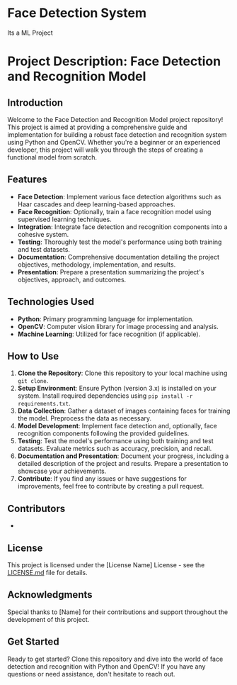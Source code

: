 # Face Detection System
 Its a ML Project
# Project Description: Face Detection and Recognition Model

## Introduction
Welcome to the Face Detection and Recognition Model project repository! This project is aimed at providing a comprehensive guide and implementation for building a robust face detection and recognition system using Python and OpenCV. Whether you're a beginner or an experienced developer, this project will walk you through the steps of creating a functional model from scratch.

## Features
- **Face Detection**: Implement various face detection algorithms such as Haar cascades and deep learning-based approaches.
- **Face Recognition**: Optionally, train a face recognition model using supervised learning techniques.
- **Integration**: Integrate face detection and recognition components into a cohesive system.
- **Testing**: Thoroughly test the model's performance using both training and test datasets.
- **Documentation**: Comprehensive documentation detailing the project objectives, methodology, implementation, and results.
- **Presentation**: Prepare a presentation summarizing the project's objectives, approach, and outcomes.

## Technologies Used
- **Python**: Primary programming language for implementation.
- **OpenCV**: Computer vision library for image processing and analysis.
- **Machine Learning**: Utilized for face recognition (if applicable).

## How to Use
1. **Clone the Repository**: Clone this repository to your local machine using `git clone`.
2. **Setup Environment**: Ensure Python (version 3.x) is installed on your system. Install required dependencies using `pip install -r requirements.txt`.
3. **Data Collection**: Gather a dataset of images containing faces for training the model. Preprocess the data as necessary.
4. **Model Development**: Implement face detection and, optionally, face recognition components following the provided guidelines.
5. **Testing**: Test the model's performance using both training and test datasets. Evaluate metrics such as accuracy, precision, and recall.
6. **Documentation and Presentation**: Document your progress, including a detailed description of the project and results. Prepare a presentation to showcase your achievements.
7. **Contribute**: If you find any issues or have suggestions for improvements, feel free to contribute by creating a pull request.

## Contributors
- [Abdul Hadi]: [Abdulhaadi07]

## License
This project is licensed under the [License Name] License - see the [LICENSE.md](LICENSE.md) file for details.

## Acknowledgments
Special thanks to [Name] for their contributions and support throughout the development of this project.

## Get Started
Ready to get started? Clone this repository and dive into the world of face detection and recognition with Python and OpenCV! If you have any questions or need assistance, don't hesitate to reach out.


